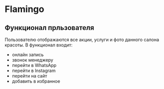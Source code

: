# Flamingo 
## Функционал прльзователя
Пользователю отображаются все акции, услуги и фото данного салона красоты. В функционал входит:  
* онлайн запись 
* звонок менеджеру 
* перейти в WhatsApp
* перейти в Instagram
* перейти на сайт 
* добавить в избранное 
